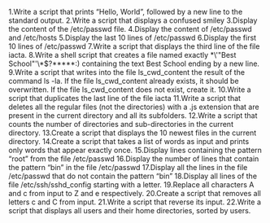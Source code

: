 1.Write a script that prints “Hello, World”, followed by a new line to the standard output.
2.Write a script that displays a confused smiley
3.Display the content of the /etc/passwd file.
4.Display the content of /etc/passwd and /etc/hosts
5.Display the last 10 lines of /etc/passwd
6.Display the first 10 lines of /etc/passwd
7.Write a script that displays the third line of the file iacta.
8.Write a shell script that creates a file named exactly \*\\'"Best School"\'\\*$\?\*\*\*\*\*:) containing the text Best School ending by a new line.
9.Write a script that writes into the file ls_cwd_content the result of the command ls -la. If the file ls_cwd_content already exists, it should be overwritten. If the file ls_cwd_content does not exist, create it.
10.Write a script that duplicates the last line of the file iacta
11.Write a script that deletes all the regular files (not the directories) with a .js extension that are present in the current directory and all its subfolders.
12.Write a script that counts the number of directories and sub-directories in the current directory.
13.Create a script that displays the 10 newest files in the current directory.
14.Create a script that takes a list of words as input and prints only words that appear exactly once.
15.Display lines containing the pattern “root” from the file /etc/passwd
16.Display the number of lines that contain the pattern “bin” in the file /etc/passwd
17.Display all the lines in the file /etc/passwd that do not contain the pattern “bin”
18.Display all lines of the file /etc/ssh/sshd_config starting with a letter.
19.Replace all characters A and c from input to Z and e respectively.
20.Create a script that removes all letters c and C from input.
21.Write a script that reverse its input.
22.Write a script that displays all users and their home directories, sorted by users.

